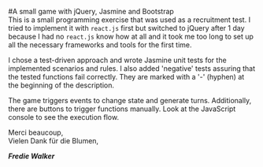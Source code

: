 #A small game with jQuery, Jasmine and Bootstrap  
This is a small programming exercise that was used as a recruitment test. I tried to implement it with `react.js` first but switched to jQuery after 1 day because I had no `react.js` know how at all and it took me too long to set up all the necessary frameworks and tools for the first time.
  
I chose a test-driven approach and wrote Jasmine unit tests for the implemented scenarios and rules. I also added 'negative' tests assuring that the tested functions fail correctly. They are marked with a '-' (hyphen) at the beginning of the description.

The game triggers events to change state and generate turns. Additionally, there are buttons to trigger functions manually. Look at the JavaScript console to see the execution flow.
    
Merci beaucoup,  
Vielen Dank für die Blumen,

**_Fredie Walker_**
